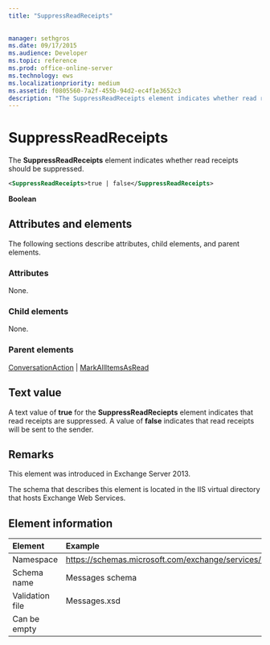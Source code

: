 ```yaml
---
title: "SuppressReadReceipts"
 
 
manager: sethgros
ms.date: 09/17/2015
ms.audience: Developer
ms.topic: reference
ms.prod: office-online-server
ms.technology: ews
ms.localizationpriority: medium
ms.assetid: f0805560-7a2f-455b-94d2-ec4f1e3652c3
description: "The SuppressReadReceipts element indicates whether read receipts should be suppressed."
---
```


# SuppressReadReceipts

The **SuppressReadReceipts** element indicates whether read receipts should be suppressed. 
  
```XML
<SuppressReadReceipts>true | false</SuppressReadReceipts>
```

 **Boolean**
## Attributes and elements

The following sections describe attributes, child elements, and parent elements.
  
### Attributes

None.
  
### Child elements

None.
  
### Parent elements

[ConversationAction](conversationaction.md) | [MarkAllItemsAsRead](markallitemsasread.md)
  
## Text value

A text value of **true** for the **SuppressReadReciepts** element indicates that read receipts are suppressed. A value of **false** indicates that read receipts will be sent to the sender. 
  
## Remarks

This element was introduced in Exchange Server 2013.
  
The schema that describes this element is located in the IIS virtual directory that hosts Exchange Web Services.
  
## Element information

|Element|Example|
|:-----|:-----|
|Namespace  <br/> |https://schemas.microsoft.com/exchange/services/2006/messages  <br/> |
|Schema name  <br/> |Messages schema  <br/> |
|Validation file  <br/> |Messages.xsd  <br/> |
|Can be empty  <br/> ||
   

